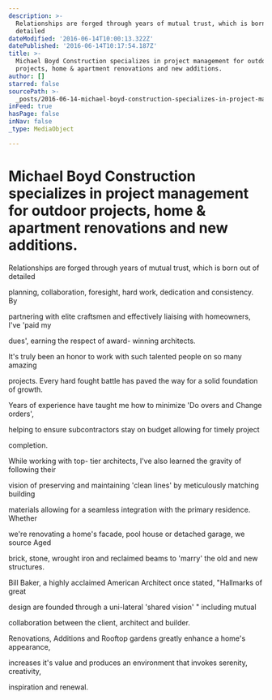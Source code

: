 ```yaml
---
description: >-
  Relationships are forged through years of mutual trust, which is born out of
  detailed 
dateModified: '2016-06-14T10:00:13.322Z'
datePublished: '2016-06-14T10:17:54.187Z'
title: >-
  Michael Boyd Construction specializes in project management for outdoor
  projects, home & apartment renovations and new additions.
author: []
starred: false
sourcePath: >-
  _posts/2016-06-14-michael-boyd-construction-specializes-in-project-management.md
inFeed: true
hasPage: false
inNav: false
_type: MediaObject

---
```

# **Michael Boyd Construction specializes in project management for outdoor projects, home & apartment renovations and new additions.**

Relationships are forged through years of mutual trust, which is born out of detailed 

planning, collaboration, foresight, hard work, dedication and consistency. By 

partnering with elite craftsmen and effectively liaising with homeowners, I've 'paid my 

dues', earning the respect of award- winning architects.

It's truly been an honor to work with such talented people on so many amazing 

projects. Every hard fought battle has paved the way for a solid foundation of growth. 

Years of experience have taught me how to minimize 'Do overs and Change orders', 

helping to ensure subcontractors stay on budget allowing for timely project 

completion. 

While working with top- tier architects, I've also learned the gravity of following their 

vision of preserving and maintaining 'clean lines' by meticulously matching building 

materials allowing for a seamless integration with the primary residence. Whether 

we're renovating a home's facade, pool house or detached garage, we source Aged 

brick, stone, wrought iron and reclaimed beams to 'marry' the old and new structures. 

Bill Baker, a highly acclaimed American Architect once stated, "Hallmarks of great 

design are founded through a uni-lateral 'shared vision' " including mutual 

collaboration between the client, architect and builder.

Renovations, Additions and Rooftop gardens greatly enhance a home's appearance, 

increases it's value and produces an environment that invokes serenity, creativity, 

inspiration and renewal.